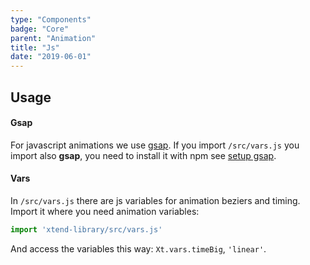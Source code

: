 ```yaml
---
type: "Components"
badge: "Core"
parent: "Animation"
title: "Js"
date: "2019-06-01"
---
```


## Usage

#### Gsap

For javascript animations we use [gsap](https://greensock.com/gsap/). If you import `/src/vars.js` you import also **gsap**, you need to install it with npm see [setup gsap](/components/setup#usage-gsap).

#### Vars

In `/src/vars.js` there are js variables for animation beziers and timing. Import it where you need animation variables:

```jsx
import 'xtend-library/src/vars.js'
```

And access the variables this way: `Xt.vars.timeBig`, `'linear'`.
